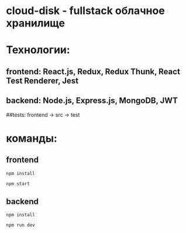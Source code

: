 # cloud-disk - fullstack облачное хранилище

# Технологии:

## frontend: React.js, Redux, Redux Thunk, React Test Renderer, Jest

## backend: Node.js, Express.js, MongoDB, JWT

##tests: frontend -> src -> test

# команды:
## frontend

````
npm install
````
````
npm start
````

## backend

````
npm install
````
````
npm run dev
